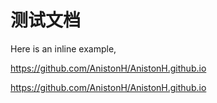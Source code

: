 # 测试文档

Here is an inline example, 

[](https://github.com/AnistonH/AnistonH.github.io)

<https://github.com/AnistonH/AnistonH.github.io>

https://github.com/AnistonH/AnistonH.github.io
